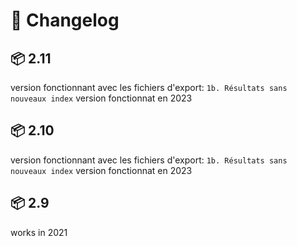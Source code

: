 # 📃 Changelog

## 📦 2.11

version fonctionnant avec les fichiers d'export: `1b. Résultats sans nouveaux index`
version fonctionnat en 2023

## 📦 2.10

version fonctionnant avec les fichiers d'export: `1b. Résultats sans nouveaux index`
version fonctionnat en 2023

## 📦 2.9

works in 2021
